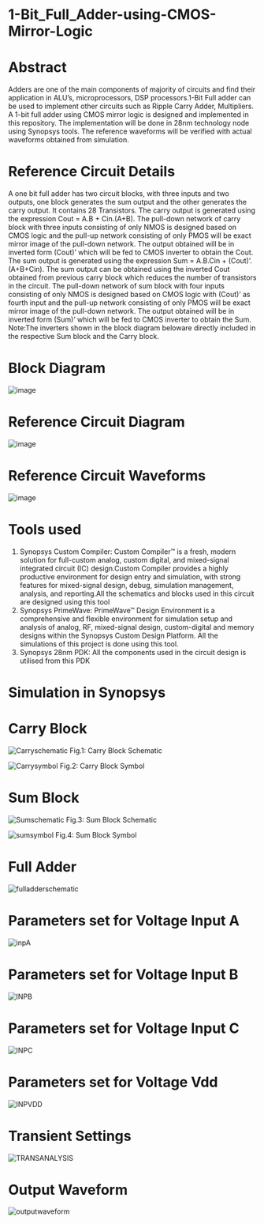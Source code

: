 # 1-Bit_Full_Adder-using-CMOS-Mirror-Logic
# Abstract
Adders are one of the main components of majority of circuits and find their application in ALU’s, microprocessors, DSP processors.1-Bit Full adder can be used to implement other circuits such as Ripple Carry Adder, Multipliers. A 1-bit full adder using CMOS mirror logic is designed and implemented in this repository. The implementation will be done in 28nm technology node using Synopsys tools. The reference waveforms will be verified with actual waveforms obtained from simulation.
# Reference Circuit Details
A one bit full adder has two circuit blocks, with three inputs and two outputs, one block generates the sum output and the other generates the carry output.
It contains 28 Transistors.
The carry output is generated using the expression 
                                                          Cout = A.B + Cin.(A+B).
The pull-down network of carry block with three inputs consisting of only NMOS is designed based on CMOS logic and the pull-up network consisting of only PMOS will be exact mirror image of the pull-down network. The output obtained will be in inverted form (Cout)’ which will be fed to CMOS inverter to obtain the Cout.
The sum output is generated using the expression
                                                      Sum = A.B.Cin + (Cout)’.(A+B+Cin).
The sum output can be obtained using the inverted Cout obtained from previous carry block which reduces the number of transistors in the circuit. The pull-down network of sum block with four inputs consisting of only NMOS is designed based on CMOS logic with (Cout)’ as fourth input and the pull-up network consisting of only PMOS will be exact mirror image of the pull-down network. The output obtained will be in inverted form (Sum)’ which will be fed to CMOS inverter to obtain the Sum.
Note:The inverters shown in the block diagram beloware directly included in the respective Sum block and the Carry block.
# Block Diagram
![image](https://user-images.githubusercontent.com/100398507/155660871-aa7117ce-e985-414c-a283-6d025d51edcf.png)
# Reference Circuit Diagram
![image](https://user-images.githubusercontent.com/100398507/155661075-bff4d68a-5d98-4c95-b5b5-e51609a39a95.png)
# Reference Circuit Waveforms
![image](https://user-images.githubusercontent.com/100398507/155661181-18493962-3752-4a6e-bb0b-422d8619e7ea.png)
# Tools used
1) Synopsys Custom Compiler: Custom Compiler™ is a fresh, modern solution for full-custom analog, custom digital,
and mixed-signal integrated circuit (IC) design.Custom Compiler provides a highly productive environment for design entry
and simulation, with strong features for mixed-signal design, debug, simulation
management, analysis, and reporting.All the schematics and blocks used in this circuit are designed using this tool
2) Synopsys PrimeWave: PrimeWave™ Design Environment is a comprehensive and flexible environment for simulation setup and analysis of analog, RF, mixed-signal design, custom-digital and memory designs within the Synopsys Custom Design Platform. All the simulations of this project is done using this tool.
3) Synopsys 28nm PDK: All the components used in the circuit design is utilised from this PDK
# Simulation in Synopsys
# Carry Block
![Carryschematic](https://user-images.githubusercontent.com/100398507/155667781-fd7fb72b-598e-4b7c-a8f6-73b1d528c257.png)
Fig.1: Carry Block Schematic

![Carrysymbol](https://user-images.githubusercontent.com/100398507/155667815-d5b2f597-e07a-4115-b6d1-1e104499a803.png)
Fig.2: Carry Block Symbol
# Sum Block
![Sumschematic](https://user-images.githubusercontent.com/100398507/155668311-e8b91060-e7ea-4a4d-8631-9db793151c4e.png)
Fig.3: Sum Block Schematic

![sumsymbol](https://user-images.githubusercontent.com/100398507/155668370-a78a676a-e58d-4e42-a403-5d0f282a7f95.png)
Fig.4: Sum Block Symbol
# Full Adder
![fulladderschematic](https://user-images.githubusercontent.com/100398507/155669418-3cdd61e0-e87f-426b-bc50-53ff8a11e6a1.png)
# Parameters set for Voltage Input A
![inpA](https://user-images.githubusercontent.com/100398507/155671972-50584ba5-239b-4400-870c-c0c427e379d4.png)

# Parameters set for Voltage Input B
![INPB](https://user-images.githubusercontent.com/100398507/155672013-577dfc85-4c2d-4849-ae77-cb46e8d94806.png)

# Parameters set for Voltage Input C
![INPC](https://user-images.githubusercontent.com/100398507/155672032-913849d1-3c10-48e5-8ea0-1b827af05cbd.png)

# Parameters set for Voltage Vdd
![INPVDD](https://user-images.githubusercontent.com/100398507/155672055-4aa3ad3c-9059-4cbd-9c59-78a4d391440a.png)

# Transient Settings
![TRANSANALYSIS](https://user-images.githubusercontent.com/100398507/155672668-9069fb8b-33be-487a-9dbc-98dca203d154.png)

# Output Waveform
![outputwaveform](https://user-images.githubusercontent.com/100398507/155672780-8c2d6d75-13c8-44f0-8083-aa05610eaa9c.png)









